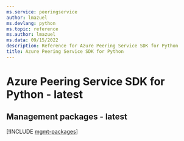 ```yaml
---
ms.service: peeringservice
author: lmazuel
ms.devlang: python
ms.topic: reference
ms.author: lmazuel
ms.data: 09/15/2022
description: Reference for Azure Peering Service SDK for Python
title: Azure Peering Service SDK for Python
---
```

# Azure Peering Service SDK for Python - latest

## Management packages - latest
[!INCLUDE [mgmt-packages](peering-service-mgmt-index.md)]
